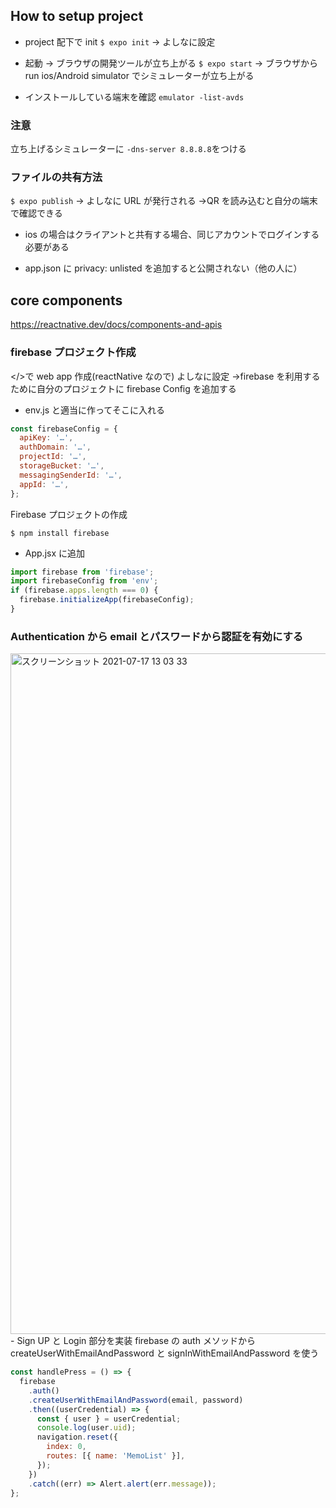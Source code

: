 ## How to setup project

- project 配下で init
  `$ expo init`
  → よしなに設定

- 起動 → ブラウザの開発ツールが立ち上がる
  `$ expo start`
  → ブラウザから run ios/Android simulator でシミュレーターが立ち上がる

- インストールしている端末を確認
  `emulator -list-avds`

### 注意

立ち上げるシミュレーターに `-dns-server 8.8.8.8`をつける

### ファイルの共有方法

`$ expo publish`
→ よしなに URL が発行される →QR を読み込むと自分の端末で確認できる

- ios の場合はクライアントと共有する場合、同じアカウントでログインする必要がある

- app.json に privacy: unlisted を追加すると公開されない（他の人に）

## core components

https://reactnative.dev/docs/components-and-apis

### firebase プロジェクト作成

</>で web app 作成(reactNative なので)
よしなに設定 →firebase を利用するために自分のプロジェクトに firebase Config を追加する

- env.js と適当に作ってそこに入れる

```js
const firebaseConfig = {
  apiKey: '…',
  authDomain: '…',
  projectId: '…',
  storageBucket: '…',
  messagingSenderId: '…',
  appId: '…',
};
```

Firebase プロジェクトの作成

```
$ npm install firebase
```

- App.jsx に追加

```js
import firebase from 'firebase';
import firebaseConfig from 'env';
if (firebase.apps.length === 0) {
  firebase.initializeApp(firebaseConfig);
}
```

### Authentication から email とパスワードから認証を有効にする
<img width="1089" alt="スクリーンショット 2021-07-17 13 03 33" src="https://user-images.githubusercontent.com/69241625/126025983-0c8cde95-5697-4d76-9019-983a6bb9da9c.png">
- Sign UP と Login 部分を実装
  firebase の auth メソッドから createUserWithEmailAndPassword と signInWithEmailAndPassword を使う

```js
const handlePress = () => {
  firebase
    .auth()
    .createUserWithEmailAndPassword(email, password)
    .then((userCredential) => {
      const { user } = userCredential;
      console.log(user.uid);
      navigation.reset({
        index: 0,
        routes: [{ name: 'MemoList' }],
      });
    })
    .catch((err) => Alert.alert(err.message));
};
```
